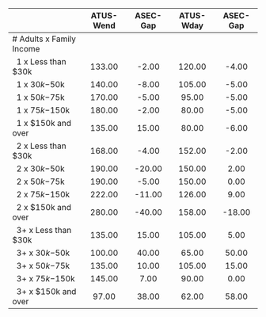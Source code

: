 
|                      |    ATUS-Wend |     ASEC-Gap |    ATUS-Wday |     ASEC-Gap |
| -------------------- | :----------: | :----------: | :----------: | :----------: |
| # Adults x Family Income |              |              |              |              |
| &nbsp;&nbsp;1 x Less than $30k |       133.00 |        -2.00 |       120.00 |        -4.00 |
| &nbsp;&nbsp;1 x $30k-$50k |       140.00 |        -8.00 |       105.00 |        -5.00 |
| &nbsp;&nbsp;1 x $50k-$75k |       170.00 |        -5.00 |        95.00 |        -5.00 |
| &nbsp;&nbsp;1 x $75k-$150k |       180.00 |        -2.00 |        80.00 |        -5.00 |
| &nbsp;&nbsp;1 x $150k and over |       135.00 |        15.00 |        80.00 |        -6.00 |
| &nbsp;&nbsp;2 x Less than $30k |       168.00 |        -4.00 |       152.00 |        -2.00 |
| &nbsp;&nbsp;2 x $30k-$50k |       190.00 |       -20.00 |       150.00 |         2.00 |
| &nbsp;&nbsp;2 x $50k-$75k |       190.00 |        -5.00 |       150.00 |         0.00 |
| &nbsp;&nbsp;2 x $75k-$150k |       222.00 |       -11.00 |       126.00 |         9.00 |
| &nbsp;&nbsp;2 x $150k and over |       280.00 |       -40.00 |       158.00 |       -18.00 |
| &nbsp;&nbsp;3+ x Less than $30k |       135.00 |        15.00 |       105.00 |         5.00 |
| &nbsp;&nbsp;3+ x $30k-$50k |       100.00 |        40.00 |        65.00 |        50.00 |
| &nbsp;&nbsp;3+ x $50k-$75k |       135.00 |        10.00 |       105.00 |        15.00 |
| &nbsp;&nbsp;3+ x $75k-$150k |       145.00 |         7.00 |        90.00 |         0.00 |
| &nbsp;&nbsp;3+ x $150k and over |        97.00 |        38.00 |        62.00 |        58.00 |

